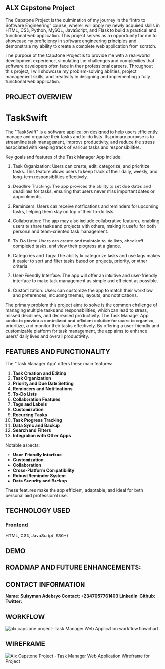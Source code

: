 ## ALX Capstone Project

The Capstone Project is the culmination of my journey in the “Intro to Software Engineering” course, where I will apply my newly acquired skills in HTML, CSS, Python, MySQL, JavaScript, and Flask to build a practical and functional web application. This project serves as an opportunity for me to showcase my proficiency in software engineering principles and demonstrate my ability to create a complete web application from scratch.

The purpose of the Capstone Project is to provide me with a real-world development experience, simulating the challenges and complexities that software developers often face in their professional careers. Throughout this project, I will showcase my problem-solving abilities, project management skills, and creativity in designing and implementing a fully functional web application.

## PROJECT OVERVIEW
# TaskSwift
The "TaskSwift" is a software application designed to help users efficiently manage and organize their tasks and to-do lists. Its primary purpose is to streamline task management, improve productivity, and reduce the stress associated with keeping track of various tasks and responsibilities.

Key goals and features of the Task Manager App include:

1. Task Organization: Users can create, edit, categorize, and prioritize tasks. This feature allows users to keep track of their daily, weekly, and long-term responsibilities effectively.

2. Deadline Tracking: The app provides the ability to set due dates and deadlines for tasks, ensuring that users never miss important dates or appointments.

3. Reminders: Users can receive notifications and reminders for upcoming tasks, helping them stay on top of their to-do lists.

4. Collaboration: The app may also include collaborative features, enabling users to share tasks and projects with others, making it useful for both personal and team-oriented task management.

5. To-Do Lists: Users can create and maintain to-do lists, check off completed tasks, and view their progress at a glance.

6. Categories and Tags: The ability to categorize tasks and use tags makes it easier to sort and filter tasks based on projects, priority, or other criteria.

7. User-Friendly Interface: The app will offer an intuitive and user-friendly interface to make task management as simple and efficient as possible.

8. Customization: Users can customize the app to match their workflow and preferences, including themes, layouts, and notifications.

The primary problem this project aims to solve is the common challenge of managing multiple tasks and responsibilities, which can lead to stress, missed deadlines, and decreased productivity. The Task Manager App seeks to provide a centralized and efficient solution for users to organize, prioritize, and monitor their tasks effectively. By offering a user-friendly and customizable platform for task management, the app aims to enhance users' daily lives and overall productivity.

## FEATURES AND FUNCTIONALITY
The "Task Manager App" offers these main features:
1. **Task Creation and Editing**
2. **Task Organization**
3. **Priority and Due Date Setting**
4. **Reminders and Notifications**
5. **To-Do Lists**
6. **Collaboration Features**
7. **Tags and Labels**
8. **Customization**
9. **Recurring Tasks**
10. **Task Progress Tracking**
11. **Data Sync and Backup**
12. **Search and Filters**
13. **Integration with Other Apps**

Notable aspects:
- **User-Friendly Interface**
- **Customization**
- **Collaboration**
- **Cross-Platform Compatibility**
- **Robust Reminder System**
- **Data Security and Backup**

These features make the app efficient, adaptable, and ideal for both personal and professional use.

## TECHNOLOGY USED
### Frontend
HTML, CSS, JavaScript (ES6+)

## DEMO

## ROADMAP AND FUTURE ENHANCEMENTS:

## CONTACT INFORMATION
**Name: Sulayman Adebayo
Contact: +2347057761403
LinkedIn: 
Github: 
Twitter:**

## WORKFLOW
![alx capstone project- Task Manager Web Application workflow flowchart](https://github.com/S-Man129/alx_capstone_project/assets/33316848/01abe15e-13c4-49f4-87b1-c8111dcd67ce)

## WIREFRAME
![Alx Capstone Project - Task Manager Web Application Wireframe for Project](https://github.com/S-Man129/alx_capstone_project/assets/33316848/1b5ba5ae-b52a-4671-8249-c3b7fceee07e)

